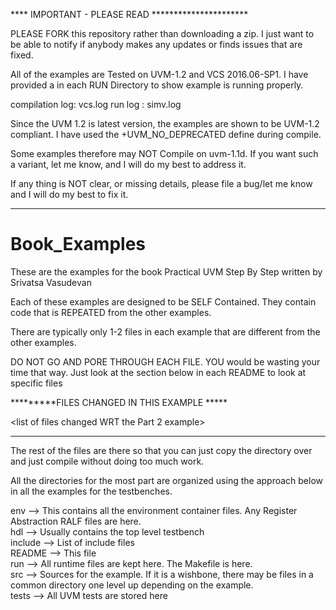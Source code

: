 
**** IMPORTANT  - PLEASE READ **********************

PLEASE FORK this repository rather than downloading a zip. I just want to be able to notify
if anybody makes  any updates or finds issues that are fixed. 

All of the examples are Tested on UVM-1.2 and VCS 2016.06-SP1. 
I have provided a in each RUN Directory to show example is running properly.

compilation log: vcs.log
run log : simv.log

Since the UVM 1.2 is latest version, the examples are shown to be UVM-1.2 compliant.
I have used the +UVM_NO_DEPRECATED define during compile. 

Some examples therefore may NOT Compile on uvm-1.1d. If you want such a variant, let me know, and I will do my best to address it.

If any thing is NOT clear, or missing details, please file a bug/let me know and I will do my best to fix it.

****
# Book_Examples
These are the examples for the book Practical UVM Step By Step written by Srivatsa Vasudevan


Each of these examples are designed to be SELF Contained. 
They contain code that is REPEATED from the other examples. 

There are typically only 1-2 files in each example that are different
from the other examples. 

DO NOT GO AND PORE THROUGH EACH FILE. YOU would be wasting your time that way. 
Just look at the section below in each README to look at specific files

*********FILES CHANGED IN THIS EXAMPLE *****


<list of files changed WRT the Part 2 example> 



*************   


The rest of the files are there so that you can just copy the directory over 
and just compile without doing too much work.


All the directories  for the most part are organized using the approach below in all the examples for the testbenches.


env  --> This contains all the environment container files. Any Register Abstraction RALF files are here.<br>
hdl  --> Usually contains the top level testbench <br>
include --> List of include files <br>
README --> This file <br>
run --> All runtime files are kept here. The Makefile is here. <br>
src --> Sources  for the example. If it is a wishbone, there may be files in a common directory one level up depending on the example. <br>
tests --> All UVM tests are stored here <br>


